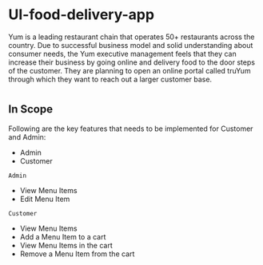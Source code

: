 # UI-food-delivery-app
Yum is a leading restaurant chain that operates 50+ restaurants across the country. Due to successful business model and solid understanding about consumer needs, the Yum executive management feels that they can increase their business by going online and delivery food to the door steps of the customer. They are planning to open an online portal called truYum through which they want to reach out a larger customer base.
# <h2>In Scope</h2>
Following are the key features that needs to be implemented for Customer and Admin:
- Admin
- Customer

`Admin`
- View Menu Items
- Edit Menu Item

`Customer`
- View Menu Items
- Add a Menu Item to a cart
- View Menu Items in the cart
- Remove a Menu Item from the cart
